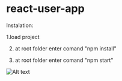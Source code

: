 # react-user-app



Instalation:

1.load project 

2. at root folder enter comand "npm install"

3. at root folder enter comand "npm start"

![Alt text](http://dl4.joxi.net/drive/2020/03/02/0021/0128/1405056/56/b46c3b542f.jpg)
